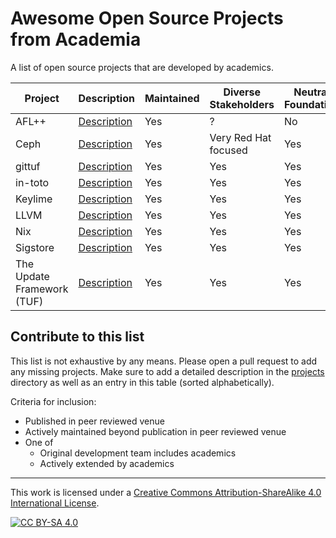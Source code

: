 # Awesome Open Source Projects from Academia

A list of open source projects that are developed by academics.

| Project | Description | Maintained | Diverse Stakeholders | Neutral Foundation |
|---------|-------------|------------|----------------------|--------------------|
| AFL++ | [Description](/projects/aflplusplus/README.md) | Yes | ? | No |
| Ceph | [Description](/projects/ceph/README.md) | Yes | Very Red Hat focused | Yes |
| gittuf | [Description](/projects/gittuf/README.md) | Yes | Yes | Yes |
| in-toto | [Description](/projects/in-toto/README.md) | Yes | Yes | Yes |
| Keylime | [Description](/projects/keylime/README.md) | Yes | Yes | Yes |
| LLVM | [Description](/projects/llvm/README.md) | Yes | Yes | Yes |
| Nix | [Description](/projects/nix/README.md) | Yes | Yes | Yes |
| Sigstore | [Description](/projects/sigstore/README.md) | Yes | Yes | Yes |
| The Update Framework (TUF) | [Description](/projects/the-update-framework/README.md) | Yes | Yes | Yes |

## Contribute to this list

This list is not exhaustive by any means. Please open a pull request to add any
missing projects. Make sure to add a detailed description in the
[projects](/projects) directory as well as an entry in this table (sorted
alphabetically).

Criteria for inclusion:

- Published in peer reviewed venue
- Actively maintained beyond publication in peer reviewed venue
- One of
  - Original development team includes academics
  - Actively extended by academics

---

This work is licensed under a
[Creative Commons Attribution-ShareAlike 4.0 International License][cc-by-sa].

[![CC BY-SA 4.0][cc-by-sa-image]][cc-by-sa]

[cc-by-sa]: http://creativecommons.org/licenses/by-sa/4.0/
[cc-by-sa-image]: https://licensebuttons.net/l/by-sa/4.0/88x31.png
[cc-by-sa-shield]: https://img.shields.io/badge/License-CC%20BY--SA%204.0-lightgrey.svg
